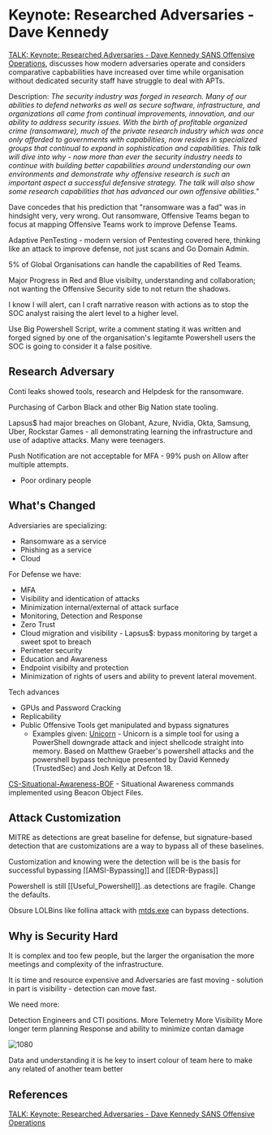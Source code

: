 # Keynote: Researched Adversaries - Dave Kennedy

[TALK: Keynote: Researched Adversaries - Dave Kennedy SANS Offensive Operations](https://www.youtube.com/watch?v=mNum2Xt1ibg), discusses how modern adversaries operate and considers comparative capbabilities have increased over time while organisation without dedicated security staff have struggle to deal with APTs. 

Description: *The security industry was forged in research. Many of our abilities to defend networks as well as secure software, infrastructure, and organizations all came from continual improvements, innovation, and our ability to address security issues. With the birth of profitable organized crime (ransomware), much of the private research industry which was once only afforded to governments with capabilities, now resides in specialized groups that continual to expand in sophistication and capabilities. This talk will dive into why - now more than ever the security industry needs to continue with building better capabilities around understanding our own environments and demonstrate why offensive research is such an important aspect a successful defensive strategy. The talk will also show some research capabilities that has advanced our own offensive abilities."*

Dave concedes that his prediction that "ransomware was a fad" was in hindsight very, very wrong. Out ransomware, Offensive Teams began to focus at mapping Offensive Teams work to improve Defense Teams. 

Adaptive PenTesting - modern version of Pentesting covered here, thinking like an attack to improve defense, not just scans and Go Domain Admin.

5% of Global Organisations can handle the capabilities of Red Teams.

Major Progress in Red and Blue visibilty, understanding and collaboration; not wanting the Offensive Security side to not return the shadows.

I know I will alert, can I craft narrative reason with actions as to stop the SOC analyst raising the alert level to a higher level. 

Use Big Powershell Script, write a comment stating it was written and forged signed by one of the organisation's legitamte Powershell users the SOC is going to consider it a false positive.

## Research Adversary

Conti leaks showed tools, research and Helpdesk for the ransomware.

Purchasing of Carbon Black and other Big Nation state tooling.

Lapsus$ had major breaches on Globant, Azure, Nvidia, Okta, Samsung, Uber, Rockstar Games - all demonstrating learning the infrastructure and use of adaptive attacks. Many were teenagers.

Push Notification are not acceptable for MFA - 99% push on Allow after multiple attempts.
- Poor ordinary people

## What's  Changed

Adversiaries are specializing:
- Ransomware as a service
- Phishing as a service
- Cloud 

For Defense we have:
- MFA
- Visibility and identication of attacks
- Minimization internal/external of attack surface
- Monitoring, Detection and Response
- Zero Trust
- Cloud migration and visibility - Lapsus$: bypass monitoring by target a sweet spot to breach
- Perimeter security
- Education and Awareness
- Endpoint visibilty and protection
- Minimization of rights of users and ability to prevent lateral movement. 

Tech advances
- GPUs and Password Cracking
- Replicability 
- Public Offensive Tools get manipulated and bypass signatures 
	- Examples given:
[Unicorn](https://github.com/trustedsec/unicorn) - Unicorn is a simple tool for using a PowerShell downgrade attack and inject shellcode straight into memory. Based on Matthew Graeber's powershell attacks and the powershell bypass technique presented by David Kennedy (TrustedSec) and Josh Kelly at Defcon 18.

[CS-Situational-Awareness-BOF](https://github.com/trustedsec/CS-Situational-Awareness-BOF) - Situational Awareness commands implemented using Beacon Object Files.

## Attack Customization

MITRE as detections are great baseline for defense, but signature-based detection that are customizations are a way to bypass all of these baselines. 

Customization and knowing were the detection will be is the basis for successful bypassing [[AMSI-Bypassing]] and [[EDR-Bypass]]

Powershell is still [[Useful_Powershell]]..as detections are fragile. Change the defaults.

Obsure LOLBins like follina attack with [mtds.exe](https://lolbas-project.github.io/lolbas/Binaries/Msdt/) can bypass detections.


## Why is Security Hard

It is complex and too few people, but the larger the organisation the more meetings and complexity of the infrastructure.

It is time and resource expensive and Adversaries are fast moving - solution in part is visibility - detection can move fast.

We need more:

Detection Engineers and CTI positions.
More Telemetry
More Visibility
More longer term planning
Response and ability to minimize contan damage

![1080](sansdavekennedykeynoteresearchedadversariestalk-wheretobeginslide.png)

Data and understanding it is he key to insert colour of team here to make any related of another team better 

## References

[TALK: Keynote: Researched Adversaries - Dave Kennedy SANS Offensive Operations](https://www.youtube.com/watch?v=mNum2Xt1ibg)